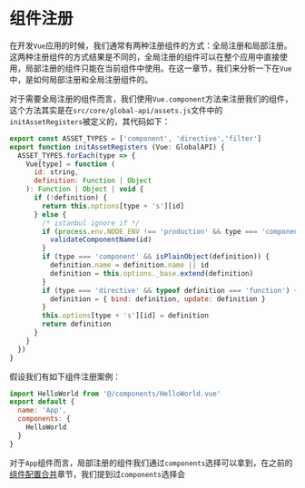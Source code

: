 # 组件注册
在开发`Vue`应用的时候，我们通常有两种注册组件的方式：全局注册和局部注册。这两种注册组件的方式结果是不同的，全局注册的组件可以在整个应用中直接使用，局部注册的组件只能在当前组件中使用。在这一章节，我们来分析一下在`Vue`中，是如何局部注册和全局注册组件的。

对于需要全局注册的组件而言，我们使用`Vue.component`方法来注册我们的组件，这个方法其实是在`src/core/global-api/assets.js`文件中的`initAssetRegisters`被定义的，其代码如下：
```js
export const ASSET_TYPES = ['component', 'directive','filter']
export function initAssetRegisters (Vue: GlobalAPI) {
  ASSET_TYPES.forEach(type => {
    Vue[type] = function (
      id: string,
      definition: Function | Object
    ): Function | Object | void {
      if (!definition) {
        return this.options[type + 's'][id]
      } else {
        /* istanbul ignore if */
        if (process.env.NODE_ENV !== 'production' && type === 'component') {
          validateComponentName(id)
        }
        if (type === 'component' && isPlainObject(definition)) {
          definition.name = definition.name || id
          definition = this.options._base.extend(definition)
        }
        if (type === 'directive' && typeof definition === 'function') {
          definition = { bind: definition, update: definition }
        }
        this.options[type + 's'][id] = definition
        return definition
      }
    }
  })
}
```

假设我们有如下组件注册案例：
```js
import HelloWorld from '@/components/HelloWorld.vue'
export default {
  name: 'App',
  components: {
    HelloWorld
  }
}
```
对于`App`组件而言，局部注册的组件我们通过`components`选择可以拿到，在之前的[组件配置合并](/vueAnalysis/component/merge)章节，我们提到过`components`选择会